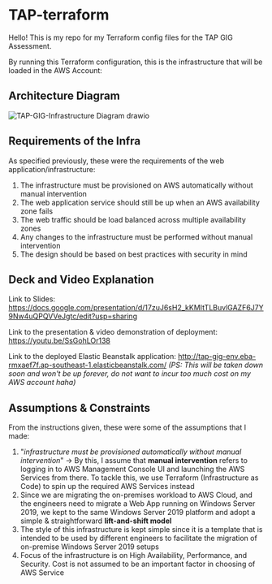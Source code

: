 # TAP-terraform
Hello! This is my repo for my Terraform config files for the TAP GIG Assessment.

By running this Terraform configuration, this is the infrastructure that will be loaded in the AWS Account:

## Architecture Diagram
![TAP-GIG-Infrastructure Diagram drawio](https://github.com/mukminpitoyo/TAP-terraform/assets/89132892/5812f186-79d5-4024-9e59-a3d56bb3899b)

## Requirements of the Infra
As specified previously, these were the requirements of the web application/infrastructure:
1) The infrastructure must be provisioned on AWS automatically without manual intervention
2) The web application service should still be up when an AWS availability zone fails
3) The web traffic should be load balanced across multiple availability zones
4) Any changes to the infrastructure must be performed without manual intervention
5) The design should be based on best practices with security in mind

## Deck and Video Explanation
Link to Slides: https://docs.google.com/presentation/d/17zuJ6sH2_kKMItTLBuvlGAZF6J7Y9Nw4uQPQVVeJgtc/edit?usp=sharing

Link to the presentation & video demonstration of deployment: https://youtu.be/SsGohLOr138

Link to the deployed Elastic Beanstalk application: http://tap-gig-env.eba-rmxaef7f.ap-southeast-1.elasticbeanstalk.com/  _(PS: This will be taken down soon and won't be up forever, do not want to incur too much cost on my AWS account haha)_

## Assumptions & Constraints
From the instructions given, these were some of the assumptions that I made:
1) "_infrastructure must be provisioned automatically without manual intervention_" -> By this, I assume that **manual intervention** refers to logging in to AWS Management Console UI and launching the AWS Services from there. To tackle this, we use Terraform (Infrastructure as Code) to spin up the required AWS Services instead
2) Since we are migrating the on-premises workload to AWS Cloud, and the engineers need to migrate a Web App running on Windows Server 2019, we kept to the same Windows Server 2019 platform and adopt a simple & straightforward **lift-and-shift model**
3) The style of this infrastructure is kept simple since it is a template that is intended to be used by different engineers to facilitate the migration of on-premise Windows Server 2019 setups
4) Focus of the infrastructure is on High Availability, Performance, and Security. Cost is not assumed to be an important factor in choosing of AWS Service
